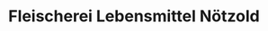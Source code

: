 ---
title: "Fleischerei Lebensmittel Nötzold"
url: /schwarzenberg-erzgebirge/fleischerei-lebensmittel-noetzold/
shop: Metzgerei
---